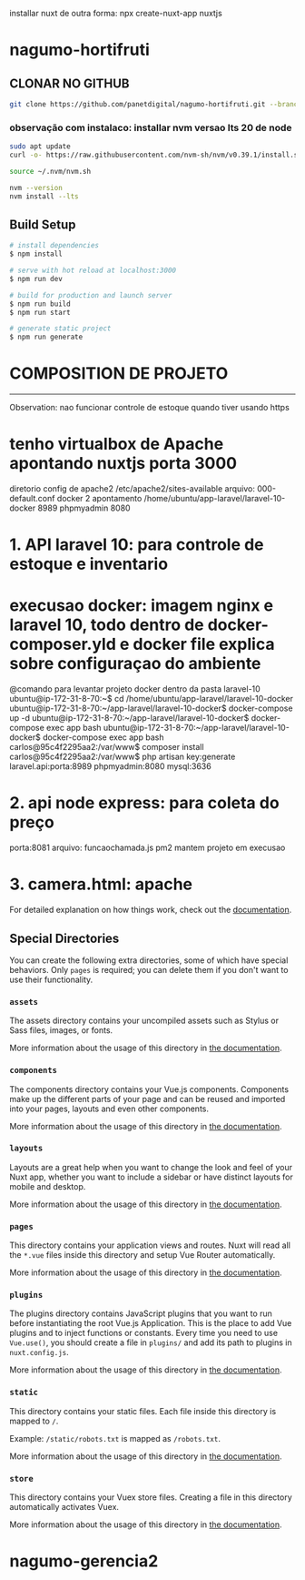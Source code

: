 installar nuxt de outra forma: npx create-nuxt-app nuxtjs
# nagumo-hortifruti
## CLONAR NO GITHUB

```bash
git clone https://github.com/panetdigital/nagumo-hortifruti.git --branch  master
```

### observação com instalaco: installar nvm versao lts 20 de node
```bash
sudo apt update
curl -o- https://raw.githubusercontent.com/nvm-sh/nvm/v0.39.1/install.sh | bash

```
```bash
source ~/.nvm/nvm.sh
```
```bash
nvm --version
nvm install --lts
```
## Build Setup

```bash
# install dependencies
$ npm install

# serve with hot reload at localhost:3000
$ npm run dev

# build for production and launch server
$ npm run build
$ npm run start

# generate static project
$ npm run generate
```
# COMPOSITION DE PROJETO
------------------------
Observation: nao funcionar controle de estoque quando tiver usando https
# tenho virtualbox de Apache apontando nuxtjs porta 3000
  diretorio config de apache2 
  /etc/apache2/sites-available
  arquivo: 000-default.conf
  docker 2 apontamento
    /home/ubuntu/app-laravel/laravel-10-docker  8989
    phpmyadmin    8080
# 1. API laravel 10: para controle de estoque e inventario
  # execusao docker: imagem nginx e laravel 10, todo dentro de docker-composer.yld e docker file explica sobre configuraçao do ambiente
   @comando para levantar projeto docker dentro da pasta laravel-10
  ubuntu@ip-172-31-8-70:~$ cd /home/ubuntu/app-laravel/laravel-10-docker
  ubuntu@ip-172-31-8-70:~/app-laravel/laravel-10-docker$ docker-compose up -d
  ubuntu@ip-172-31-8-70:~/app-laravel/laravel-10-docker$ docker-compose exec app bash
  ubuntu@ip-172-31-8-70:~/app-laravel/laravel-10-docker$ docker-compose exec app bash
  carlos@95c4f2295aa2:/var/www$ composer install
  carlos@95c4f2295aa2:/var/www$ php artisan key:generate
  laravel.api:porta:8989
  phpmyadmin:8080
  mysql:3636
# 2. api node express: para coleta do preço 
  porta:8081
  arquivo: funcaochamada.js
  pm2 mantem projeto em execusao
# 3. camera.html: apache 
For detailed explanation on how things work, check out the [documentation](https://nuxtjs.org).

## Special Directories

You can create the following extra directories, some of which have special behaviors. Only `pages` is required; you can delete them if you don't want to use their functionality.

### `assets`

The assets directory contains your uncompiled assets such as Stylus or Sass files, images, or fonts.

More information about the usage of this directory in [the documentation](https://nuxtjs.org/docs/2.x/directory-structure/assets).

### `components`

The components directory contains your Vue.js components. Components make up the different parts of your page and can be reused and imported into your pages, layouts and even other components.

More information about the usage of this directory in [the documentation](https://nuxtjs.org/docs/2.x/directory-structure/components).

### `layouts`

Layouts are a great help when you want to change the look and feel of your Nuxt app, whether you want to include a sidebar or have distinct layouts for mobile and desktop.

More information about the usage of this directory in [the documentation](https://nuxtjs.org/docs/2.x/directory-structure/layouts).


### `pages`

This directory contains your application views and routes. Nuxt will read all the `*.vue` files inside this directory and setup Vue Router automatically.

More information about the usage of this directory in [the documentation](https://nuxtjs.org/docs/2.x/get-started/routing).

### `plugins`

The plugins directory contains JavaScript plugins that you want to run before instantiating the root Vue.js Application. This is the place to add Vue plugins and to inject functions or constants. Every time you need to use `Vue.use()`, you should create a file in `plugins/` and add its path to plugins in `nuxt.config.js`.

More information about the usage of this directory in [the documentation](https://nuxtjs.org/docs/2.x/directory-structure/plugins).

### `static`

This directory contains your static files. Each file inside this directory is mapped to `/`.

Example: `/static/robots.txt` is mapped as `/robots.txt`.

More information about the usage of this directory in [the documentation](https://nuxtjs.org/docs/2.x/directory-structure/static).

### `store`

This directory contains your Vuex store files. Creating a file in this directory automatically activates Vuex.

More information about the usage of this directory in [the documentation](https://nuxtjs.org/docs/2.x/directory-structure/store).
# nagumo-gerencia2
